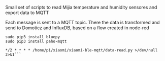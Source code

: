 Small set of scripts to read Mijia temperature and humidity sensores and export data to MQTT

Each message is sent to a MQTT topic.
There the data is transformed and send to Domoticz and InfluxDB, based on a flow created in node-red


```
sudo pip3 install bluepy
sudo pip3 install paho-mqtt

*/2 * * * * /home/pi/xiaomi/xiaomi-ble-mqtt/data-read.py >/dev/null 2>&1```
